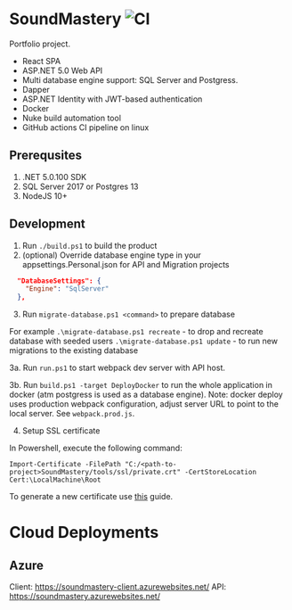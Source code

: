 # SoundMastery ![CI](https://github.com/arublevsky/soundmastery/workflows/CI/badge.svg)

Portfolio project. 

* React SPA
* ASP.NET 5.0 Web API
* Multi database engine support: SQL Server and Postgress.
* Dapper
* ASP.NET Identity with JWT-based authentication
* Docker
* Nuke build automation tool
* GitHub actions CI pipeline on linux

## Prerequsites

1. .NET 5.0.100 SDK
2. SQL Server 2017 or Postgres 13
3. NodeJS 10+

## Development

1. Run `./build.ps1` to build the product
2. (optional) Override database engine type in your appsettings.Personal.json for API and Migration projects
```json
  "DatabaseSettings": {
    "Engine": "SqlServer"
  },
```
3. Run `migrate-database.ps1 <command>` to prepare database

For example
`.\migrate-database.ps1 recreate` - to drop and recreate database with seeded users
`.\migrate-database.ps1 update` - to run new migrations to the existing database

3a. Run `run.ps1` to start webpack dev server with API host.

3b. Run `build.ps1 -target DeployDocker` to run the whole application in docker (atm postgress is used as a database engine).
Note: docker deploy uses production webpack configuration, adjust server URL to point to the local server. See `webpack.prod.js`.

4. Setup SSL certificate

In Powershell, execute the following command:

`Import-Certificate -FilePath "C:/<path-to-project>SoundMastery/tools/ssl/private.crt" -CertStoreLocation Cert:\LocalMachine\Root`

To generate a new certificate use [this](https://gist.github.com/pgilad/63ddb94e0691eebd502deee207ff62bd) guide.

# Cloud Deployments

## Azure

Client: https://soundmastery-client.azurewebsites.net/
API: https://soundmastery.azurewebsites.net/
